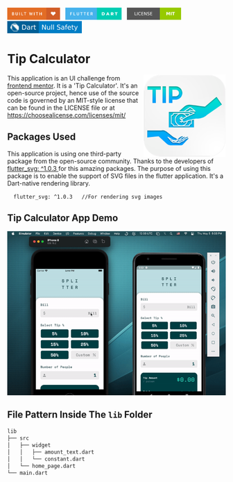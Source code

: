 <img src="screenshots/badges/built-with-love.svg" height="28px"/>&nbsp;&nbsp;
<img src="screenshots/badges/flutter-dart.svg" height="28px" />&nbsp;&nbsp;
<a href="https://choosealicense.com/licenses/mit/" target="_blank"><img src="screenshots/badges/license-MIT.svg" height="28px" /></a>&nbsp;&nbsp;
<img src="screenshots/badges/dart-null_safety-blue.svg" height="28px"/>

# Tip Calculator

<img align="right" src="screenshots/stores_logos/playstore.png" height="190"></img>
This application is an UI challenge from <a href = "https://www.frontendmentor.io/challenges/tip-calculator-app-ugJNGbJUX">frontend mentor</a>. It is a 'Tip Calculator'. It's an open-source project, hence use of the source code is governed by an MIT-style license that can be found in the LICENSE file or at https://choosealicense.com/licenses/mit/

## Packages Used

This application is using one third-party package from the open-source community. Thanks to the developers of <a href = "https://pub.dev/packages/flutter_svg">flutter_svg: ^1.0.3 </a> for this amazing packages. The purpose of using this package is to enable the support of SVG files in the flutter application. It's a Dart-native rendering library.

```
  flutter_svg: ^1.0.3   //For rendering svg images
```

## Tip Calculator App Demo

<p align="center"><img src="screenshots/gif/demo.gif"></p>

## File Pattern Inside The `lib` Folder

```
lib
├── src
│   ├── widget
│   │   ├── amount_text.dart
│   │   └── constant.dart
│   └── home_page.dart
└── main.dart
```
